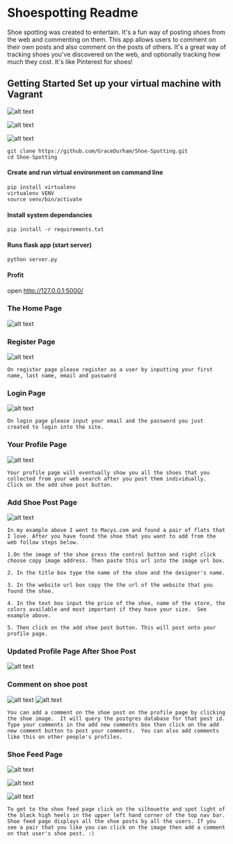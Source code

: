 # Shoespotting Readme

Shoe spotting was created to entertain. It's a fun way of posting shoes from the web and commenting on them. This app allows users to comment on their own posts and also comment on the posts of others. It's a great way of tracking shoes you've discovered on the web, and optionally tracking how much they cost. It's like Pinterest for shoes!


## Getting Started Set up your virtual machine with Vagrant 


![alt text](https://github.com/GraceDurham/Shoe-Spotting/blob/master/setup_vagrant.png)

![alt text](https://github.com/GraceDurham/Shoe-Spotting/blob/master/set_up_vagrant_continued.png)

![alt text](https://github.com/GraceDurham/Shoe-Spotting/blob/master/set_up_vagrant_cont.png)



```
git clone https://github.com/GraceDurham/Shoe-Spotting.git
cd Shoe-Spotting
```
#### Create and run virtual environment on command line

```
pip install virtualenv
virtualenv VENV
source venv/bin/activate
```

#### Install system dependancies 

```
pip install -r requirements.txt
```

#### Runs flask app (start server)

```
python server.py 
```

#### Profit

open http://127.0.0.1:5000/

### The Home Page

![alt text](https://github.com/GraceDurham/Shoe-Spotting/blob/master/home_page.png)

### Register Page 
![alt text](https://github.com/GraceDurham/Shoe-Spotting/blob/master/register_page.png)
```
On register page please register as a user by inputting your first name, last name, email and password 

```
### Login Page 

![alt text](https://github.com/GraceDurham/Shoe-Spotting/blob/master/login_page.png)

```
On login page please input your email and the password you just created to login into the site. 

```

### Your Profile Page 

![alt text](https://github.com/GraceDurham/Shoe-Spotting/blob/master/your_profile_page.png)


```
Your profile page will eventually show you all the shoes that you collected from your web search after you post them individually.  Click on the add shoe post button.

```
### Add Shoe Post Page 

![alt text](https://github.com/GraceDurham/Shoe-Spotting/blob/master/add_shoe_post_page.png)

```
In my example above I went to Macys.com and found a pair of flats that I love. After you have found the shoe that you want to add from the web follow steps below.

1.On the image of the shoe press the control button and right click choose copy image address. Then paste this url into the image url box.

2. In the title box type the name of the shoe and the designer's name. 

3. In the website url box copy the the url of the website that you found the shoe.

4. In the text box input the price of the shoe, name of the store, the colors available and most important if they have your size.  See example above.

5. Then click on the add shoe post button. This will post onto your profile page. 

```
### Updated Profile Page After Shoe Post 

![alt text](https://github.com/GraceDurham/Shoe-Spotting/blob/master/updated_profile_page_with_shoe_post.png)

### Comment on shoe post 

![alt text](https://github.com/GraceDurham/Shoe-Spotting/blob/master/add_comment_shoe_post.png)
![alt text](https://github.com/GraceDurham/Shoe-Spotting/blob/master/add_comment_shoe_post_continued.png)

```
You can add a comment on the shoe post on the profile page by clicking the shoe image.  It will query the postgres database for that post id.  Type your comments in the add new comments box then click on the add new comment button to post your comments.  You can also add comments like this on other people's profiles.

```
### Shoe Feed Page 

![alt text](https://github.com/GraceDurham/Shoe-Spotting/blob/master/shoe_feed_page.png)

![alt text](https://github.com/GraceDurham/Shoe-Spotting/blob/master/shoe_feed_page_continued.png)

![alt text](https://github.com/GraceDurham/Shoe-Spotting/blob/master/shoe_feed_page_cont.png)

```
To get to the shoe feed page click on the silhouette and spot light of the black high heels in the upper left hand corner of the top nav bar. Shoe feed page displays all the shoe posts by all the users. If you see a pair that you like you can click on the image then add a comment on that user's shoe post. :)

```
